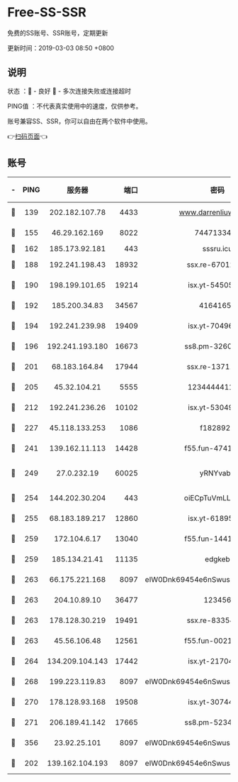 # Free-SS-SSR

免费的SS账号、SSR账号，定期更新

更新时间：2019-03-03 08:50 +0800

## 说明

状态     ：🙂 - 良好 🙁 - 多次连接失败或连接超时

PING值   ：不代表真实使用中的速度，仅供参考。

账号兼容SS、SSR，你可以自由在两个软件中使用。

👉[扫码页面](https://liesauer.github.io/free-ss-ssr.github.io/)👈

## 账号

|-|PING|服务器|端口|密码|加密方式|区域|
|:----:|:----:|:-----:|-----:|:----:|:----:|:----:|
|🙂|139|202.182.107.78|4433|www.darrenliuwei.com|aes-256-cfb|JP|
|🙂|155|46.29.162.169|8022|7447133485|aes-256-cfb|RU|
|🙂|162|185.173.92.181|443|sssru.icu|rc4-md5|RU|
|🙂|188|192.241.198.43|18932|ssx.re-67012369|aes-256-cfb|US|
|🙂|190|198.199.101.65|19214|isx.yt-54505291|aes-256-cfb|US|
|🙂|192|185.200.34.83|34567|41641651|aes-256-cfb|US|
|🙂|194|192.241.239.98|19409|isx.yt-70496605|aes-256-cfb|US|
|🙂|196|192.241.193.180|16673|ss8.pm-32602550|aes-256-cfb|US|
|🙂|201|68.183.164.84|17944|ssx.re-13711103|aes-256-cfb|US|
|🙂|205|45.32.104.21|5555|1234444411111|aes-256-cfb|SG|
|🙂|212|192.241.236.26|10102|isx.yt-53049837|aes-256-cfb|US|
|🙂|227|45.118.133.253|1086|f1828920|aes-256-cfb|SG|
|🙂|241|139.162.11.113|14428|f55.fun-47410075|aes-256-cfb|SG|
|🙂|249|27.0.232.19|60025|yRNYvabB|xchacha20-ietf-poly1305|HK|
|🙂|254|144.202.30.204|443|oiECpTuVmLLxk4Ts|aes-256-cfb|US|
|🙂|255|68.183.189.217|12860|isx.yt-61895505|aes-256-cfb|SG|
|🙂|259|172.104.6.17|13040|f55.fun-14418774|aes-256-cfb|US|
|🙂|259|185.134.21.41|11135|edgkeb|aes-256-cfb|GB|
|🙂|263|66.175.221.168|8097|eIW0Dnk69454e6nSwuspv9DmS201tQ0D|aes-256-cfb|US|
|🙂|263|204.10.89.10|36477|123456|aes-256-cfb|US|
|🙂|263|178.128.30.219|19491|ssx.re-83354256|aes-256-cfb|SG|
|🙂|263|45.56.106.48|12561|f55.fun-00211476|aes-256-cfb|US|
|🙂|264|134.209.104.143|17442|isx.yt-21704008|aes-256-cfb|SG|
|🙂|268|199.223.119.83|8097|eIW0Dnk69454e6nSwuspv9DmS201tQ0D|aes-256-cfb|US|
|🙂|270|178.128.93.168|19508|isx.yt-30744692|aes-256-cfb|SG|
|🙂|271|206.189.41.142|17665|ss8.pm-52341360|aes-256-cfb|SG|
|🙂|356|23.92.25.101|8097|eIW0Dnk69454e6nSwuspv9DmS201tQ0D|aes-256-cfb|US|
|🙂|202|139.162.104.193|8097|eIW0Dnk69454e6nSwuspv9DmS201tQ0D|aes-256-cfb|JP|
